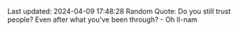 Last updated: 2024-04-09 17:48:28
Random Quote: Do you still trust people? Even after what you've been through? - Oh Il-nam